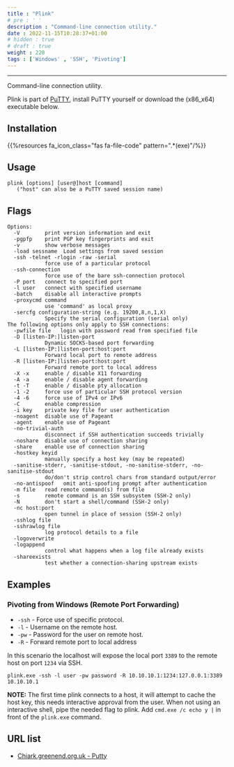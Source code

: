 ```yaml
---
title : "Plink"
# pre : ' '
description : "Command-line connection utility."
date : 2022-11-15T10:28:37+01:00
# hidden : true
# draft : true
weight : 220
tags : ['Windows' , 'SSH', 'Pivoting']
---
```


---

Command-line connection utility.

Plink is part of [PuTTY](https://putty.org/), install PuTTY yourself or download the (x86_x64) executable below.

## Installation

{{%resources fa_icon_class="fas fa-file-code" pattern=".*(exe)"/%}}

## Usage

```plain
plink [options] [user@]host [command]
   ("host" can also be a PuTTY saved session name)
```

## Flags

```plain
Options:
  -V        print version information and exit
  -pgpfp    print PGP key fingerprints and exit
  -v        show verbose messages
  -load sessname  Load settings from saved session
  -ssh -telnet -rlogin -raw -serial
            force use of a particular protocol
  -ssh-connection
            force use of the bare ssh-connection protocol
  -P port   connect to specified port
  -l user   connect with specified username
  -batch    disable all interactive prompts
  -proxycmd command
            use 'command' as local proxy
  -sercfg configuration-string (e.g. 19200,8,n,1,X)
            Specify the serial configuration (serial only)
The following options only apply to SSH connections:
  -pwfile file   login with password read from specified file
  -D [listen-IP:]listen-port
            Dynamic SOCKS-based port forwarding
  -L [listen-IP:]listen-port:host:port
            Forward local port to remote address
  -R [listen-IP:]listen-port:host:port
            Forward remote port to local address
  -X -x     enable / disable X11 forwarding
  -A -a     enable / disable agent forwarding
  -t -T     enable / disable pty allocation
  -1 -2     force use of particular SSH protocol version
  -4 -6     force use of IPv4 or IPv6
  -C        enable compression
  -i key    private key file for user authentication
  -noagent  disable use of Pageant
  -agent    enable use of Pageant
  -no-trivial-auth
            disconnect if SSH authentication succeeds trivially
  -noshare  disable use of connection sharing
  -share    enable use of connection sharing
  -hostkey keyid
            manually specify a host key (may be repeated)
  -sanitise-stderr, -sanitise-stdout, -no-sanitise-stderr, -no-sanitise-stdout
            do/don't strip control chars from standard output/error
  -no-antispoof   omit anti-spoofing prompt after authentication
  -m file   read remote command(s) from file
  -s        remote command is an SSH subsystem (SSH-2 only)
  -N        don't start a shell/command (SSH-2 only)
  -nc host:port
            open tunnel in place of session (SSH-2 only)
  -sshlog file
  -sshrawlog file
            log protocol details to a file
  -logoverwrite
  -logappend
            control what happens when a log file already exists
  -shareexists
            test whether a connection-sharing upstream exists
```

## Examples

### Pivoting from Windows (Remote Port Forwarding)

- `-ssh` - Force use of specific protocol.
- `-l` - Username on the remote host.
- `-pw` - Password for the user on remote host.
- `-R` - Forward remote port to local address

In this scenario the localhost will expose the local port `3389` to the remote host on port `1234` via SSH.

```plain
plink.exe -ssh -l user -pw password -R 10.10.10.1:1234:127.0.0.1:3389 10.10.10.1
```

**NOTE:** The first time plink connects to a host, it will attempt to cache the host key, this needs interactive approval from the user. When not using an interactive shell, pipe the needed flag to plink. Add `cmd.exe /c echo y |` in front of the `plink.exe` command.

## URL list

- [Chiark.greenend.org.uk - Putty](https://www.chiark.greenend.org.uk/~sgtatham/putty/latest.html)

